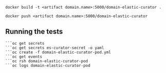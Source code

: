 ```
docker build -t <artifact domain.name>:5000/domain-elastic-curator .
```
```
docker push <artifact domain.name>:5000/domain-elastic-curator
```
## Running the tests
```oc create -f domain-curator-secret.yml
```oc get secrets
```oc get secrets es-curator-secret -o yaml
```oc create -f domain-elastic-curator-pod.yml
```oc get events
```oc rsh domain-elastic-curator-pod
```oc logs domain-elastic-curator-pod
```
